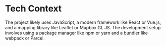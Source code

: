 # Tech Context

The project likely uses JavaScript, a modern framework like React or Vue.js, and a mapping library like Leaflet or Mapbox GL JS. The development setup involves using a package manager like npm or yarn and a bundler like webpack or Parcel.
